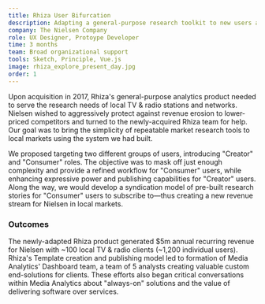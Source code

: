 ```yaml
---
title: Rhiza User Bifurcation
description: Adapting a general-purpose research toolkit to new users and markets
company: The Nielsen Company
role: UX Designer, Protoype Developer
time: 3 months
team: Broad organizational support
tools: Sketch, Principle, Vue.js
image: rhiza_explore_present_day.jpg
order: 1
---
```


Upon acquisition in 2017, Rhiza's general-purpose analytics product needed to serve the research needs of local TV & radio stations and networks. Nielsen wished to aggressively protect against revenue erosion to lower-priced competitors and turned to the newly-acquired Rhiza team for help. Our goal was to bring the simplicity of repeatable market research tools to local markets using the system we had built.

We proposed targeting two different groups of users, introducing "Creator" and "Consumer" roles. The objective was to mask off just enough complexity and provide a refined workflow for "Consumer" users, while enhancing expressive power and publishing capabilities for "Creator" users. Along the way, we would develop a syndication model of pre-built research stories for "Consumer" users to subscribe to—thus creating a new revenue stream for Nielsen in local markets.

<div>
  <Figure src="rhiza_bifurcation_scale.png" 
          alt="A diagram showing users' familiarity with Rhiza and the anticipated uses for Templates" 
          caption="→ Based on stakeholder interviews and early feedback with existing Nielsen customers, we proposed introducing two primary roles, which would give us adequate coverage for many different personas." />
</div>

<div>
  <Figure src="rhiza_template_improvements.png" 
          alt="Research findings and several proposed features to provide backfill support for new user personas" 
          caption="→ Summarized research findings and proposed a suite of features for validation. These features were designed to gear the system to users without time or budget to invest in a technical research workflow.<br><br>These features expanded the capabilities of the existing &ldquo;Template&rdquo; infrastruture to enable the creation of simple, custom interfaces." />
</div>

<div>
  <Figure src="rhiza_user_capabilities.png" 
          alt="Diagrams depicting two different user flows through the Rhiza system" 
          caption="→ Created user-focused capability diagrams for socializing the bifrucation concept and laying out the template publishing / consumption model.<br><br>→ Mocked up an extremely low-fidelity cartoon prototype and validated this workflow with potential users." />
</div>

<div>
  <Figure src="rhiza_explorer_ia.png" 
          alt="A slide deck from a review of information architecture approach for browsing a feed of like bits of content" 
          caption="→ Researched and applied an approach enabling discovery and recognition in a feed of published Templates, dubbed the &ldquo;Explorer.&rdquo;" />
</div>

<div>
  <Figure src="rhiza_ia_test.png" 
          alt="A screenshot showing an interactive feed prototype in Principle." 
          caption="→ Tested information architecture and interaction model with several user proxies." /> 
</div>

<div>
  <Figure src="rhiza_template_interfaces.png" 
          alt="Wireframes and diagrams depicting Template cards, sharing interactions, and publishing workflow." 
          caption="→ Developed information design diagrams, interface mockups, and visual guidelines for Template &ldquo;Cards.&rdquo;<br><br>→ Created system architecture drawings to illustrate Creator-to-Consumer publishing mechanism." />
</div>

<div>
  <Figure src="rhiza_explorer_phases.png"
          alt="Screenshots of various stages of the Rhiza Explorer."
          caption="→ Constructed initial in-browser  prototypes with Vue.js.<br><br>→ Iterated with visual designer and product owners to land on a non-standard, uniquely non-corporate visual style.<br><br>→ Assisted with final implementation in production Angular application." />
</div>

### Outcomes

The newly-adapted Rhiza product generated $5m annual recurring revenue for Nielsen with ~100 local TV & radio clients (~1,200 individual users). Rhiza's Template creation and publishing model led to formation of Media Analytics' Dashboard team, a team of 5 analysts creating valuable custom end-solutions for clients. These efforts also began critical conversations within Media Analytics about "always-on" solutions and the value of delivering software over services.
